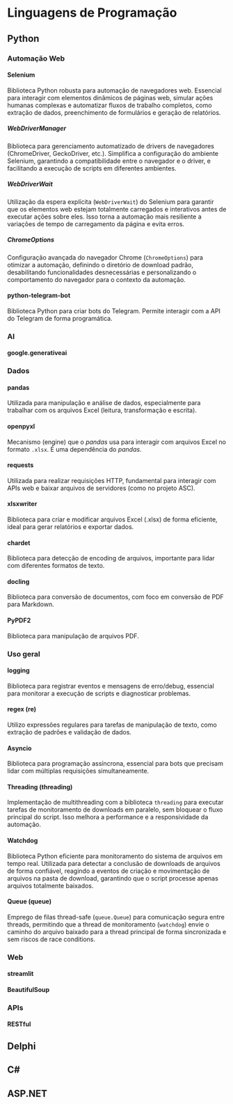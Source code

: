 # Linguagens de Programação

## Python

### Automação Web

#### Selenium

Biblioteca Python robusta para automação de navegadores web. Essencial para interagir com elementos dinâmicos de páginas web, simular ações humanas complexas e automatizar fluxos de trabalho completos, como extração de dados, preenchimento de formulários e geração de relatórios.

##### WebDriverManager

Biblioteca para gerenciamento automatizado de drivers de navegadores (ChromeDriver, GeckoDriver, etc.). Simplifica a configuração do ambiente Selenium, garantindo a compatibilidade entre o navegador e o driver, e facilitando a execução de scripts em diferentes ambientes.

##### WebDriverWait

Utilização da espera explícita (`WebDriverWait`) do Selenium para garantir que os elementos web estejam totalmente carregados e interativos antes de executar ações sobre eles. Isso torna a automação mais resiliente a variações de tempo de carregamento da página e evita erros.

##### ChromeOptions

Configuração avançada do navegador Chrome (`ChromeOptions`) para otimizar a automação, definindo o diretório de download padrão, desabilitando funcionalidades desnecessárias e personalizando o comportamento do navegador para o contexto da automação.

#### python-telegram-bot

Biblioteca Python para criar bots do Telegram. Permite interagir com a API do Telegram de forma programática.

### AI

#### google.generativeai

### Dados

#### pandas

Utilizada para manipulação e análise de dados, especialmente para trabalhar com os arquivos Excel (leitura, transformação e escrita).

#### openpyxl

Mecanismo (engine) que o *pandas* usa para interagir com arquivos Excel no formato `.xlsx`.  É uma dependência do *pandas*.

#### requests

Utilizada para realizar requisições HTTP,  fundamental para interagir com APIs web e baixar arquivos de servidores (como no projeto ASC).

#### xlsxwriter

Biblioteca para criar e modificar arquivos Excel (.xlsx) de forma eficiente,  ideal para gerar relatórios e exportar dados.

#### chardet

Biblioteca para detecção de encoding de arquivos, importante para lidar com diferentes formatos de texto.

#### docling

Biblioteca para conversão de documentos, com foco em conversão de PDF para Markdown.

#### PyPDF2

Biblioteca para manipulação de arquivos PDF.

### Uso geral

#### logging

Biblioteca para registrar eventos e mensagens de erro/debug, essencial para monitorar a execução de scripts e diagnosticar problemas.

#### regex (re)

Utilizo expressões regulares para tarefas de manipulação de texto, como extração de padrões e validação de dados.

#### Asyncio

Biblioteca para programação assíncrona, essencial para bots que precisam lidar com múltiplas requisições simultaneamente.

#### Threading (threading)

Implementação de multithreading com a biblioteca `threading` para executar tarefas de monitoramento de downloads em paralelo, sem bloquear o fluxo principal do script. Isso melhora a performance e a responsividade da automação.

#### Watchdog

Biblioteca Python eficiente para monitoramento do sistema de arquivos em tempo real. Utilizada para detectar a conclusão de downloads de arquivos de forma confiável, reagindo a eventos de criação e movimentação de arquivos na pasta de download, garantindo que o script processe apenas arquivos totalmente baixados.

#### Queue (queue)

Emprego de filas thread-safe (`queue.Queue`) para comunicação segura entre threads, permitindo que a thread de monitoramento (`watchdog`) envie o caminho do arquivo baixado para a thread principal de forma sincronizada e sem riscos de race conditions.

### Web

#### streamlit

#### BeautifulSoup

### APIs

#### RESTful

## Delphi

## C#

## ASP.NET
